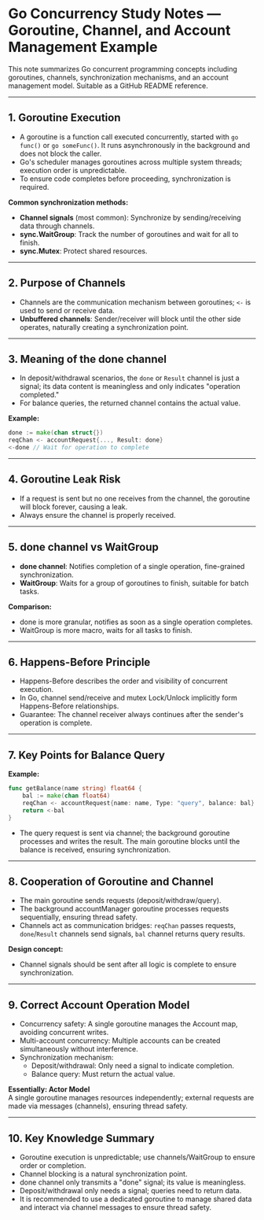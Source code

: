 # Go Concurrency Study Notes — Goroutine, Channel, and Account Management Example

This note summarizes Go concurrent programming concepts including goroutines, channels, synchronization mechanisms, and an account management model. Suitable as a GitHub README reference.

---

## 1. Goroutine Execution

- A goroutine is a function call executed concurrently, started with `go func()` or `go someFunc()`. It runs asynchronously in the background and does not block the caller.
- Go's scheduler manages goroutines across multiple system threads; execution order is unpredictable.
- To ensure code completes before proceeding, synchronization is required.

**Common synchronization methods:**
- **Channel signals** (most common): Synchronize by sending/receiving data through channels.
- **sync.WaitGroup**: Track the number of goroutines and wait for all to finish.
- **sync.Mutex**: Protect shared resources.

---

## 2. Purpose of Channels

- Channels are the communication mechanism between goroutines; `<-` is used to send or receive data.
- **Unbuffered channels**: Sender/receiver will block until the other side operates, naturally creating a synchronization point.

---

## 3. Meaning of the done channel

- In deposit/withdrawal scenarios, the `done` or `Result` channel is just a signal; its data content is meaningless and only indicates "operation completed."
- For balance queries, the returned channel contains the actual value.

**Example:**
```go
done := make(chan struct{})
reqChan <- accountRequest{..., Result: done}
<-done // Wait for operation to complete
```

---

## 4. Goroutine Leak Risk

- If a request is sent but no one receives from the channel, the goroutine will block forever, causing a leak.
- Always ensure the channel is properly received.

---

## 5. done channel vs WaitGroup

- **done channel**: Notifies completion of a single operation, fine-grained synchronization.
- **WaitGroup**: Waits for a group of goroutines to finish, suitable for batch tasks.

**Comparison:**
- done is more granular, notifies as soon as a single operation completes.
- WaitGroup is more macro, waits for all tasks to finish.

---

## 6. Happens-Before Principle

- Happens-Before describes the order and visibility of concurrent execution.
- In Go, channel send/receive and mutex Lock/Unlock implicitly form Happens-Before relationships.
- Guarantee: The channel receiver always continues after the sender's operation is complete.

---

## 7. Key Points for Balance Query

**Example:**
```go
func getBalance(name string) float64 {
    bal := make(chan float64)
    reqChan <- accountRequest{name: name, Type: "query", balance: bal}
    return <-bal
}
```
- The query request is sent via channel; the background goroutine processes and writes the result. The main goroutine blocks until the balance is received, ensuring synchronization.

---

## 8. Cooperation of Goroutine and Channel

- The main goroutine sends requests (deposit/withdraw/query).
- The background accountManager goroutine processes requests sequentially, ensuring thread safety.
- Channels act as communication bridges: `reqChan` passes requests, `done`/`Result` channels send signals, `bal` channel returns query results.

**Design concept:**
- Channel signals should be sent after all logic is complete to ensure synchronization.

---

## 9. Correct Account Operation Model

- Concurrency safety: A single goroutine manages the Account map, avoiding concurrent writes.
- Multi-account concurrency: Multiple accounts can be created simultaneously without interference.
- Synchronization mechanism:
    - Deposit/withdrawal: Only need a signal to indicate completion.
    - Balance query: Must return the actual value.

**Essentially: Actor Model**  
A single goroutine manages resources independently; external requests are made via messages (channels), ensuring thread safety.

---

## 10. Key Knowledge Summary

- Goroutine execution is unpredictable; use channels/WaitGroup to ensure order or completion.
- Channel blocking is a natural synchronization point.
- done channel only transmits a "done" signal; its value is meaningless.
- Deposit/withdrawal only needs a signal; queries need to return data.
- It is recommended to use a dedicated goroutine to manage shared data and interact via channel messages to ensure thread safety.